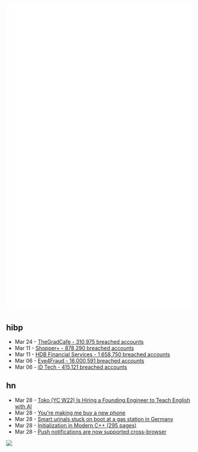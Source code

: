 ![Metrics](https://raw.githubusercontent.com/phixion/phixion/master/metrics.svg)

## hibp

<!--
for https://github.com/phixion/phixion/blob/main/.github/workflows/feeds.yml
-->
<!--START_SECTION:haveibeenpwnd-->
- Mar 24 - [TheGradCafe - 310,975 breached accounts](https://haveibeenpwned.com/PwnedWebsites#TheGradCafe)
- Mar 11 - [Shopper+ - 878,290 breached accounts](https://haveibeenpwned.com/PwnedWebsites#ShopperPlus)
- Mar 11 - [HDB Financial Services - 1,658,750 breached accounts](https://haveibeenpwned.com/PwnedWebsites#HDBFinancialServices)
- Mar 06 - [Eye4Fraud - 16,000,591 breached accounts](https://haveibeenpwned.com/PwnedWebsites#Eye4Fraud)
- Mar 06 - [iD Tech - 415,121 breached accounts](https://haveibeenpwned.com/PwnedWebsites#iDTech)
<!--END_SECTION:haveibeenpwnd-->

## hn

<!--
for https://github.com/phixion/phixion/blob/main/.github/workflows/feeds.yml
-->
<!--START_SECTION:hn-->
- Mar 28 - [Toko (YC W22) Is Hiring a Founding Engineer to Teach English with AI](https://news.ycombinator.com/item?id=35339377)
- Mar 28 - [You&#x27;re making me buy a new phone](https://www.kooslooijesteijn.net/blog/you-are-making-me-buy-a-new-phone?pk_campaign=rss)
- Mar 28 - [Smart urinals stuck on boot at a gas station in Germany](https://old.reddit.com/r/PBSOD/comments/1244p9k/smart_urinals_stuck_on_boot_at_a_gas_station_in/)
- Mar 28 - [Initialization in Modern C++ (295 pages)](https://old.reddit.com/r/cpp/comments/1242djf/295_pages_on_initialization_in_modern_c/)
- Mar 28 - [Push notifications are now supported cross-browser](https://web.dev/push-notifications-in-all-modern-browsers/)
<!--END_SECTION:hn-->

<!--
for https://yhype.me
-->
![](https://hit.yhype.me/github/profile?user_id=13013670)

